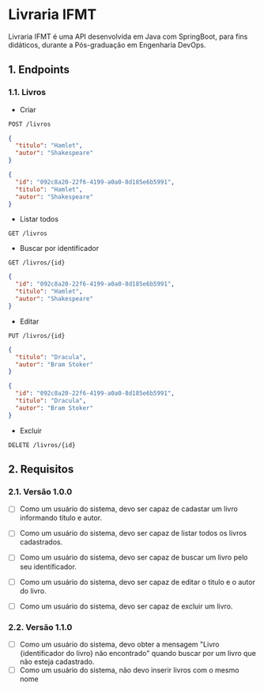 # Livraria IFMT

Livraria IFMT é uma API desenvolvida em Java com SpringBoot, para fins didáticos, durante a Pós-graduação em Engenharia DevOps.

## 1. Endpoints

### 1.1. Livros

- Criar
```sh
POST /livros
```
```json
{
  "titulo": "Hamlet",
  "autor": "Shakespeare"
}
```
```json
{
  "id": "092c8a20-22f6-4199-a0a0-8d185e6b5991",
  "titulo": "Hamlet",
  "autor": "Shakespeare"
}
```
- Listar todos
```
GET /livros
```
- Buscar por identificador
```
GET /livros/{id}
```
```json
{
  "id": "092c8a20-22f6-4199-a0a0-8d185e6b5991",
  "titulo": "Hamlet",
  "autor": "Shakespeare"
}
```
- Editar
```
PUT /livros/{id}
```
```json
{
  "titulo": "Dracula",
  "autor": "Bram Stoker"
}
```
```json
{
  "id": "092c8a20-22f6-4199-a0a0-8d185e6b5991",
  "titulo": "Dracula",
  "autor": "Bram Stoker"
}
```
- Excluir
```
DELETE /livros/{id}
```

## 2. Requisitos

### 2.1. Versão 1.0.0

- [ ] Como um usuário do sistema, devo ser capaz de cadastar um livro informando título e autor.
- [ ] Como um usuário do sistema, devo ser capaz de listar todos os livros cadastrados.
- [ ] Como um usuário do sistema, devo ser capaz de buscar um livro pelo seu identificador.
- [ ] Como um usuário do sistema, devo ser capaz de editar o titulo e o autor do livro.
- [ ] Como um usuário do sistema, devo ser capaz de excluir um livro.













### 2.2. Versão 1.1.0

- [ ] Como um usuário do sistema, devo obter a mensagem "Livro {identificador do livro} não encontrado" quando buscar por um livro que não esteja cadastrado.
- [ ] Como um usuário do sistema, não devo inserir livros com o mesmo nome

